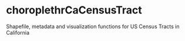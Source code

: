 # choroplethrCaCensusTract

Shapefile, metadata and visualization functions for US Census Tracts in California
